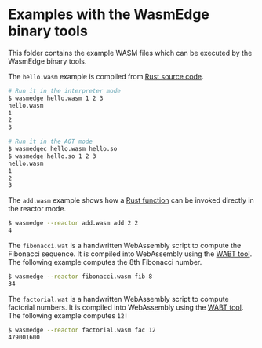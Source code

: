 # Examples with the WasmEdge binary tools

This folder contains the example WASM files which can be executed by the WasmEdge binary tools.

The `hello.wasm` example is compiled from [Rust source code](https://github.com/second-state/wasm-learning/tree/master/cli/hello).

```bash
# Run it in the interpreter mode
$ wasmedge hello.wasm 1 2 3
hello.wasm
1
2
3

# Run it in the AOT mode
$ wasmedgec hello.wasm hello.so
$ wasmedge hello.so 1 2 3
hello.wasm
1
2
3
```

The `add.wasm` example shows how a [Rust function](https://github.com/second-state/wasm-learning/tree/master/cli/add) can be invoked directly in the reactor mode.

```bash
$ wasmedge --reactor add.wasm add 2 2
4
```

The `fibonacci.wat` is a handwritten WebAssembly script to compute the Fibonacci sequence. It is compiled into WebAssembly using the [WABT tool](https://github.com/WebAssembly/wabt). The following example computes the 8th Fibonacci number.

```bash
$ wasmedge --reactor fibonacci.wasm fib 8
34
```

The `factorial.wat` is a handwritten WebAssembly script to compute factorial numbers. It is compiled into WebAssembly using the [WABT tool](https://github.com/WebAssembly/wabt). The following example computes `12!`

```bash
$ wasmedge --reactor factorial.wasm fac 12
479001600
```
